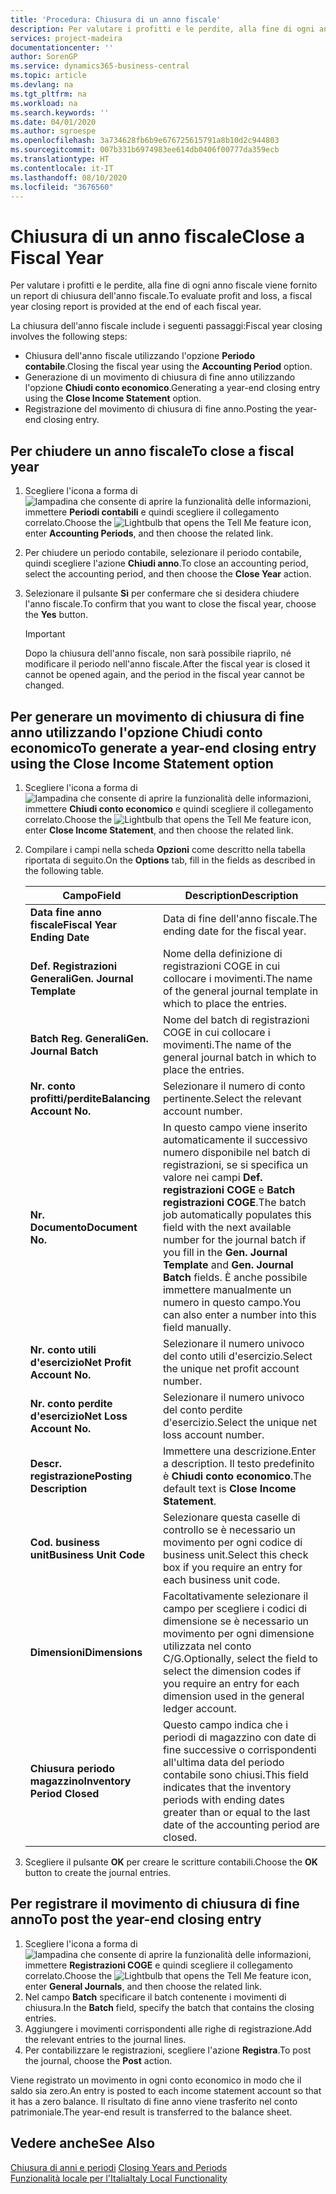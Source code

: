 ```yaml
---
title: 'Procedura: Chiusura di un anno fiscale'
description: Per valutare i profitti e le perdite, alla fine di ogni anno fiscale viene fornito un report di chiusura dell'anno fiscale.
services: project-madeira
documentationcenter: ''
author: SorenGP
ms.service: dynamics365-business-central
ms.topic: article
ms.devlang: na
ms.tgt_pltfrm: na
ms.workload: na
ms.search.keywords: ''
ms.date: 04/01/2020
ms.author: sgroespe
ms.openlocfilehash: 3a734628fb6b9e676725615791a8b10d2c944803
ms.sourcegitcommit: 007b331b6974983ee614db0406f00777da359ecb
ms.translationtype: HT
ms.contentlocale: it-IT
ms.lasthandoff: 08/10/2020
ms.locfileid: "3676560"
---
```

# <a name="close-a-fiscal-year"></a><span data-ttu-id="423f8-103">Chiusura di un anno fiscale</span><span class="sxs-lookup"><span data-stu-id="423f8-103">Close a Fiscal Year</span></span>
<span data-ttu-id="423f8-104">Per valutare i profitti e le perdite, alla fine di ogni anno fiscale viene fornito un report di chiusura dell'anno fiscale.</span><span class="sxs-lookup"><span data-stu-id="423f8-104">To evaluate profit and loss, a fiscal year closing report is provided at the end of each fiscal year.</span></span>  

<span data-ttu-id="423f8-105">La chiusura dell'anno fiscale include i seguenti passaggi:</span><span class="sxs-lookup"><span data-stu-id="423f8-105">Fiscal year closing involves the following steps:</span></span>  

- <span data-ttu-id="423f8-106">Chiusura dell'anno fiscale utilizzando l'opzione **Periodo contabile**.</span><span class="sxs-lookup"><span data-stu-id="423f8-106">Closing the fiscal year using the **Accounting Period** option.</span></span>  
- <span data-ttu-id="423f8-107">Generazione di un movimento di chiusura di fine anno utilizzando l'opzione **Chiudi conto economico**.</span><span class="sxs-lookup"><span data-stu-id="423f8-107">Generating a year-end closing entry using the **Close Income Statement** option.</span></span>  
- <span data-ttu-id="423f8-108">Registrazione del movimento di chiusura di fine anno.</span><span class="sxs-lookup"><span data-stu-id="423f8-108">Posting the year-end closing entry.</span></span>  

## <a name="to-close-a-fiscal-year"></a><span data-ttu-id="423f8-109">Per chiudere un anno fiscale</span><span class="sxs-lookup"><span data-stu-id="423f8-109">To close a fiscal year</span></span>  

1.  <span data-ttu-id="423f8-110">Scegliere l'icona a forma di ![lampadina che consente di aprire la funzionalità delle informazioni](../../media/ui-search/search_small.png "Informazioni sull'operazione che si desidera eseguire"), immettere **Periodi contabili** e quindi scegliere il collegamento correlato.</span><span class="sxs-lookup"><span data-stu-id="423f8-110">Choose the ![Lightbulb that opens the Tell Me feature](../../media/ui-search/search_small.png "Tell me what you want to do") icon, enter **Accounting Periods**, and then choose the related link.</span></span>  
2.  <span data-ttu-id="423f8-111">Per chiudere un periodo contabile, selezionare il periodo contabile, quindi scegliere l'azione **Chiudi anno**.</span><span class="sxs-lookup"><span data-stu-id="423f8-111">To close an accounting period, select the accounting period, and then choose the **Close Year** action.</span></span>  
3.  <span data-ttu-id="423f8-112">Selezionare il pulsante **Sì** per confermare che si desidera chiudere l'anno fiscale.</span><span class="sxs-lookup"><span data-stu-id="423f8-112">To confirm that you want to close the fiscal year, choose the **Yes** button.</span></span>  

    > [!IMPORTANT]  
    >  <span data-ttu-id="423f8-113">Dopo la chiusura dell'anno fiscale, non sarà possibile riaprilo, né modificare il periodo nell'anno fiscale.</span><span class="sxs-lookup"><span data-stu-id="423f8-113">After the fiscal year is closed it cannot be opened again, and the period in the fiscal year cannot be changed.</span></span>  

## <a name="to-generate-a-year-end-closing-entry-using-the-close-income-statement-option"></a><span data-ttu-id="423f8-114">Per generare un movimento di chiusura di fine anno utilizzando l'opzione Chiudi conto economico</span><span class="sxs-lookup"><span data-stu-id="423f8-114">To generate a year-end closing entry using the Close Income Statement option</span></span>  

1.  <span data-ttu-id="423f8-115">Scegliere l'icona a forma di ![lampadina che consente di aprire la funzionalità delle informazioni](../../media/ui-search/search_small.png "Informazioni sull'operazione che si desidera eseguire"), immettere **Chiudi conto economico** e quindi scegliere il collegamento correlato.</span><span class="sxs-lookup"><span data-stu-id="423f8-115">Choose the ![Lightbulb that opens the Tell Me feature](../../media/ui-search/search_small.png "Tell me what you want to do") icon, enter **Close Income Statement**, and then choose the related link.</span></span>  
2.  <span data-ttu-id="423f8-116">Compilare i campi nella scheda **Opzioni** come descritto nella tabella riportata di seguito.</span><span class="sxs-lookup"><span data-stu-id="423f8-116">On the **Options** tab, fill in the fields as described in the following table.</span></span>  

    |<span data-ttu-id="423f8-117">Campo</span><span class="sxs-lookup"><span data-stu-id="423f8-117">Field</span></span>|<span data-ttu-id="423f8-118">Description</span><span class="sxs-lookup"><span data-stu-id="423f8-118">Description</span></span>|  
    |---------------------------------|---------------------------------------|  
    |<span data-ttu-id="423f8-119">**Data fine anno fiscale**</span><span class="sxs-lookup"><span data-stu-id="423f8-119">**Fiscal Year Ending Date**</span></span>|<span data-ttu-id="423f8-120">Data di fine dell'anno fiscale.</span><span class="sxs-lookup"><span data-stu-id="423f8-120">The ending date for the fiscal year.</span></span>|  
    |<span data-ttu-id="423f8-121">**Def. Registrazioni Generali**</span><span class="sxs-lookup"><span data-stu-id="423f8-121">**Gen. Journal Template**</span></span>|<span data-ttu-id="423f8-122">Nome della definizione di registrazioni COGE in cui collocare i movimenti.</span><span class="sxs-lookup"><span data-stu-id="423f8-122">The name of the general journal template in which to place the entries.</span></span>|  
    |<span data-ttu-id="423f8-123">**Batch Reg. Generali**</span><span class="sxs-lookup"><span data-stu-id="423f8-123">**Gen. Journal Batch**</span></span>|<span data-ttu-id="423f8-124">Nome del batch di registrazioni COGE in cui collocare i movimenti.</span><span class="sxs-lookup"><span data-stu-id="423f8-124">The name of the general journal batch in which to place the entries.</span></span>|  
    |<span data-ttu-id="423f8-125">**Nr. conto profitti/perdite**</span><span class="sxs-lookup"><span data-stu-id="423f8-125">**Balancing Account No.**</span></span>|<span data-ttu-id="423f8-126">Selezionare il numero di conto pertinente.</span><span class="sxs-lookup"><span data-stu-id="423f8-126">Select the relevant account number.</span></span>|  
    |<span data-ttu-id="423f8-127">**Nr. Documento**</span><span class="sxs-lookup"><span data-stu-id="423f8-127">**Document No.**</span></span>|<span data-ttu-id="423f8-128">In questo campo viene inserito automaticamente il successivo numero disponibile nel batch di registrazioni, se si specifica un valore nei campi **Def. registrazioni COGE** e **Batch registrazioni COGE**.</span><span class="sxs-lookup"><span data-stu-id="423f8-128">The batch job automatically populates this field with the next available number for the journal batch if you fill in the **Gen. Journal Template** and **Gen. Journal Batch** fields.</span></span> <span data-ttu-id="423f8-129">È anche possibile immettere manualmente un numero in questo campo.</span><span class="sxs-lookup"><span data-stu-id="423f8-129">You can also enter a number into this field manually.</span></span>|  
    |<span data-ttu-id="423f8-130">**Nr. conto utili d'esercizio**</span><span class="sxs-lookup"><span data-stu-id="423f8-130">**Net Profit Account No.**</span></span>|<span data-ttu-id="423f8-131">Selezionare il numero univoco del conto utili d'esercizio.</span><span class="sxs-lookup"><span data-stu-id="423f8-131">Select the unique net profit account number.</span></span>|  
    |<span data-ttu-id="423f8-132">**Nr. conto perdite d'esercizio**</span><span class="sxs-lookup"><span data-stu-id="423f8-132">**Net Loss Account No.**</span></span>|<span data-ttu-id="423f8-133">Selezionare il numero univoco del conto perdite d'esercizio.</span><span class="sxs-lookup"><span data-stu-id="423f8-133">Select the unique net loss account number.</span></span>|  
    |<span data-ttu-id="423f8-134">**Descr. registrazione**</span><span class="sxs-lookup"><span data-stu-id="423f8-134">**Posting Description**</span></span>|<span data-ttu-id="423f8-135">Immettere una descrizione.</span><span class="sxs-lookup"><span data-stu-id="423f8-135">Enter a description.</span></span> <span data-ttu-id="423f8-136">Il testo predefinito è **Chiudi conto economico**.</span><span class="sxs-lookup"><span data-stu-id="423f8-136">The default text is **Close Income Statement**.</span></span>|  
    |<span data-ttu-id="423f8-137">**Cod. business unit**</span><span class="sxs-lookup"><span data-stu-id="423f8-137">**Business Unit Code**</span></span>|<span data-ttu-id="423f8-138">Selezionare questa caselle di controllo se è necessario un movimento per ogni codice di business unit.</span><span class="sxs-lookup"><span data-stu-id="423f8-138">Select this check box if you require an entry for each business unit code.</span></span>|  
    |<span data-ttu-id="423f8-139">**Dimensioni**</span><span class="sxs-lookup"><span data-stu-id="423f8-139">**Dimensions**</span></span>|<span data-ttu-id="423f8-140">Facoltativamente selezionare il campo per scegliere i codici di dimensione se è necessario un movimento per ogni dimensione utilizzata nel conto C/G.</span><span class="sxs-lookup"><span data-stu-id="423f8-140">Optionally, select the field to select the dimension codes if you require an entry for each dimension used in the general ledger account.</span></span>|  
    |<span data-ttu-id="423f8-141">**Chiusura periodo magazzino**</span><span class="sxs-lookup"><span data-stu-id="423f8-141">**Inventory Period Closed**</span></span>|<span data-ttu-id="423f8-142">Questo campo indica che i periodi di magazzino con date di fine successive o corrispondenti all'ultima data del periodo contabile sono chiusi.</span><span class="sxs-lookup"><span data-stu-id="423f8-142">This field indicates that the inventory periods with ending dates greater than or equal to the last date of the accounting period are closed.</span></span>|  

3.  <span data-ttu-id="423f8-143">Scegliere il pulsante **OK** per creare le scritture contabili.</span><span class="sxs-lookup"><span data-stu-id="423f8-143">Choose the **OK**  button to create the journal entries.</span></span>  

## <a name="to-post-the-year-end-closing-entry"></a><span data-ttu-id="423f8-144">Per registrare il movimento di chiusura di fine anno</span><span class="sxs-lookup"><span data-stu-id="423f8-144">To post the year-end closing entry</span></span>  

1.  <span data-ttu-id="423f8-145">Scegliere l'icona a forma di ![lampadina che consente di aprire la funzionalità delle informazioni](../../media/ui-search/search_small.png "Informazioni sull'operazione che si desidera eseguire"), immettere **Registrazioni COGE** e quindi scegliere il collegamento correlato.</span><span class="sxs-lookup"><span data-stu-id="423f8-145">Choose the ![Lightbulb that opens the Tell Me feature](../../media/ui-search/search_small.png "Tell me what you want to do") icon, enter **General Journals**, and then choose the related link.</span></span>  
2.  <span data-ttu-id="423f8-146">Nel campo **Batch** specificare il batch contenente i movimenti di chiusura.</span><span class="sxs-lookup"><span data-stu-id="423f8-146">In the **Batch** field, specify the batch that contains the closing entries.</span></span>  
3.  <span data-ttu-id="423f8-147">Aggiungere i movimenti corrispondenti alle righe di registrazione.</span><span class="sxs-lookup"><span data-stu-id="423f8-147">Add the relevant entries to the journal lines.</span></span>  
4.  <span data-ttu-id="423f8-148">Per contabilizzare le registrazioni, scegliere l'azione **Registra**.</span><span class="sxs-lookup"><span data-stu-id="423f8-148">To post the journal, choose the **Post** action.</span></span>  

<span data-ttu-id="423f8-149">Viene registrato un movimento in ogni conto economico in modo che il saldo sia zero.</span><span class="sxs-lookup"><span data-stu-id="423f8-149">An entry is posted to each income statement account so that it has a zero balance.</span></span> <span data-ttu-id="423f8-150">Il risultato di fine anno viene trasferito nel conto patrimoniale.</span><span class="sxs-lookup"><span data-stu-id="423f8-150">The year-end result is transferred to the balance sheet.</span></span>  

## <a name="see-also"></a><span data-ttu-id="423f8-151">Vedere anche</span><span class="sxs-lookup"><span data-stu-id="423f8-151">See Also</span></span>  
 <span data-ttu-id="423f8-152">[Chiusura di anni e periodi](../../year-close-years-periods.md) </span><span class="sxs-lookup"><span data-stu-id="423f8-152">[Closing Years and Periods](../../year-close-years-periods.md) </span></span>  
 [<span data-ttu-id="423f8-153">Funzionalità locale per l'Italia</span><span class="sxs-lookup"><span data-stu-id="423f8-153">Italy Local Functionality</span></span>](italy-local-functionality.md)
